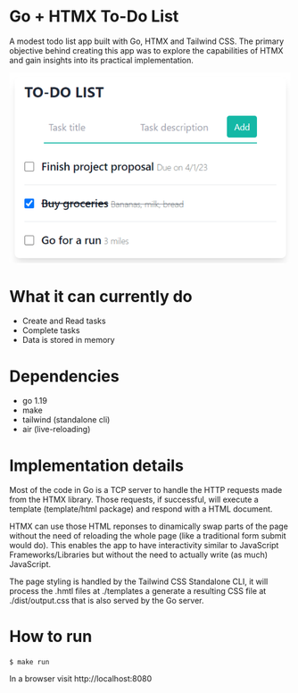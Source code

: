 # Go + HTMX To-Do List
A modest todo list app built with Go, HTMX and Tailwind CSS. The primary objective behind creating this app was to explore the capabilities of HTMX and gain insights into its practical implementation.

![Todo app screenshot](./docs/todo.png)

# What it can currently do

- Create and Read tasks
- Complete tasks
- Data is stored in memory

# Dependencies
- go 1.19
- make
- tailwind (standalone cli)
- air (live-reloading)

# Implementation details

Most of the code in Go is a TCP server to handle the HTTP requests made from the HTMX library. Those requests, if successful, will execute a template (template/html package) and respond with a HTML document. 

HTMX can use those HTML reponses to dinamically swap parts of the page without the need of reloading the whole page (like a traditional form submit would do). This enables the app to have interactivity similar to JavaScript Frameworks/Libraries but without the need to actually write (as much) JavaScript.

The page styling is handled by the Tailwind CSS Standalone CLI, it will process the .hmtl files at ./templates a generate a resulting CSS file at ./dist/output.css that is also served by the Go server.

# How to run

```$ make run```

In a browser visit  http://localhost:8080 